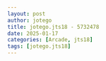 ```yaml
---
layout: post
author: jotego
title: jotego.jts18 - 5732478
date: 2025-01-17
categories: [Arcade, jts18]
tags: [jotego.jts18]
---
```


